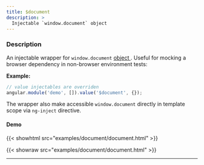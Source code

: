 ```yaml
---
title: $document
description: >
  Injectable `window.document` object
---
```


### Description

An injectable wrapper for `window.document`
[object ](https://developer.mozilla.org/en-US/docs/Web/API/Document). Useful for
mocking a browser dependency in non-browser environment tests:

**Example:**

```js
// value injectables are overriden
angular.module('demo', []).value('$document', {});
```

The wrapper also make accessible `window.document` directly in template scope
via `ng-inject` directive.

#### Demo

{{< showhtml src="examples/document/document.html" >}}

{{< showraw src="examples/document/document.html" >}}

---
